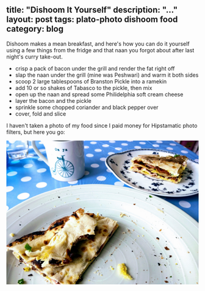 title: "Dishoom It Yourself"
description: "..."
layout: post
tags: plato-photo dishoom food
category: blog
---

Dishoom makes a mean breakfast, and here's how you can do it yourself using a few things from the fridge and that naan you forgot about after last night's curry take-out.

* crisp a pack of bacon under the grill and render the fat right off
* slap the naan under the grill (mine was Peshwari) and warm it both sides
* scoop 2 large tablespoons of Branston Pickle into a ramekin
* add 10 or so shakes of Tabasco to the pickle, then mix
* open up the naan and spread some Philidelphia soft cream cheese
* layer the bacon and the pickle
* sprinkle some chopped coriander and black pepper over
* cover, fold and slice

I haven't taken a photo of my food since I paid money for Hipstamatic photo filters, but here you go:

![anglo-indian bacon butty](IMG_20170430_135037.jpg)


